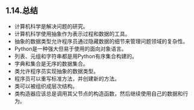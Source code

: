 ## 1.14.总结

* 计算机科学是解决问题的研究。
* 计算机科学使用抽象作为表示过程和数据的工具。
* 抽象的数据类型允许程序员通过隐藏数据的细节来管理问题领域的复杂性。
* Python是一种强大但易于使用的面向对象语言。
* 列表、元组和字符串都是用Python有序集合构建的。
* 字典和集合是无序的数据集合。
* 类允许程序员实现抽象的数据类型。
* 程序员可以重写标准方法，并创建新的方法。
* 类可以被组织成层次结构。
* 类构造器应该总是调用其父节点的构造函数，然后继续使用自己的数据和行为。
